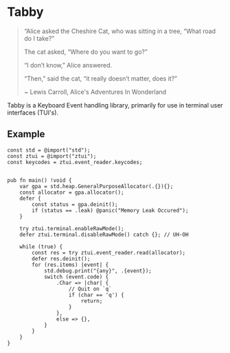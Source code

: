 # Tabby

> “Alice asked the Cheshire Cat, who was sitting in a tree, “What road do I take?”
>
> The cat asked, “Where do you want to go?”
>
> “I don’t know,” Alice answered.
>
> “Then,” said the cat, “it really doesn’t matter, does it?”
>
> ~ Lewis Carroll, Alice's Adventures In Wonderland

Tabby is a Keyboard Event handling library, primarily for use in terminal user interfaces (TUI's).


## Example
```zig
const std = @import("std");
const ztui = @import("ztui");
const keycodes = ztui.event_reader.keycodes;


pub fn main() !void {
    var gpa = std.heap.GeneralPurposeAllocator(.{}){};
    const allocator = gpa.allocator();
    defer {
        const status = gpa.deinit();
        if (status == .leak) @panic("Memory Leak Occured");
    }

    try ztui.terminal.enableRawMode();
    defer ztui.terminal.disableRawMode() catch {}; // UH-OH

    while (true) {
        const res = try ztui.event_reader.read(allocator);
        defer res.deinit();
        for (res.items) |event| {
            std.debug.print("{any}", .{event});
            switch (event.code) {
                .Char => |char| {
                    // Quit on `q`
                    if (char == 'q') {
                        return;
                    }
                },
                else => {},
            }
        }
    }
}
```
